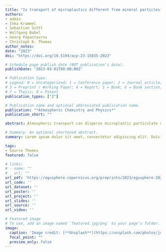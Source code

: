 ```yaml
---
title: "Is transport of microplastics different from mineral particles? Idealized wind tunnel studies on polyethylene microspheres"
authors:
- admin
- Inka Krammel
- Sebastian Sittl
- Wolfgang Babel
- Georg Papastavrou
- Christoph K. Thomas
author_notes:
date: "2023"
doi: "https://doi.org/10.5194/acp-23-15835-2023"

# Schedule page publish date (NOT publication's date).
publishDate: "2023-03-01T00:00:00Z"

# Publication type.
# Legend: 0 = Uncategorized; 1 = Conference paper; 2 = Journal article;
# 3 = Preprint / Working Paper; 4 = Report; 5 = Book; 6 = Book section;
# 7 = Thesis; 8 = Patent
publication_types: ["2"]

# Publication name and optional abbreviated publication name.
publication: "*Atmospheric Chemistry and Physics*"
publication_short: ""

abstract: Atmospheric transport can disperse microplastic particulate matter to virtually every environment on the planet. Only a few studies have examined the fundamental transport mechanisms of microplastics and contrasted them with the existing body of knowledge accumulated on mineral dust over the past few decades. Our study addresses this research gap and presents results from idealized wind tunnel experiments, which examine the detachment behavior of microplastics ranging from 38 to 125 µm in diameter from smooth substrates. We here define detachment as microspheres detaching from a substrate and leaving the field of observation, which includes several transport modes, including creeping, rolling, and directly lifting off. The detachment behavior of polyethylene microspheres (PE69) and borosilicate microspheres (GL69) of nominally the same physical diameter (63–75 µm) is contrasted across hydrophilic to hydrophobic substrates. We further examine the effect of microsphere–microsphere collisions on the detachment behavior of both polyethylene and borosilicate microspheres. In a collision the rolling microsphere can detach a static microsphere or be stopped by it. Differentiating between microspheres experiencing only fluid forces and microspheres experiencing fluid forces and collisions revealed that collisions can facilitate and mitigate detachment. Further, results indicate that GL69, as a hydrophilic particle, is sensitive to substrate hydrophobicity, whereas PE69 is not sensitive. Sensitive microspheres detached more easily from hydrophobic substrates compared to hydrophilic substrates. The smallest polyethylene microspheres behave similarly to borosilicate microspheres. Results demonstrate that PE69 and GL69 as proxies for plastic and mineral dust, respectively, detach at u* between 0.1 and 0.3 m s−1, fitting the prediction of a fluid threshold model by Shao and Lu (2000). In the observed range of relative humidity (RH), capillary forces can increase the median detachment with about 0.2 m s−1 for PE69 and GL69. The smallest polyethylene microspheres behaved similarly to borosilicate microspheres by being sensitive to the substrate hydrophobicity. For bigger microspheres, the lesser density of polyethylene drives their higher erodibility. At a similar relative humidity, polyethylene microspheres detach at smaller friction velocities compared to borosilicate microspheres of the same nominal diameter. We argue that our idealized experiments provide a useful analog to more complex experiments, for example using simple soils as substrates. We conclude that plastic particles are preferentially transported, as their lower density and more hydrophobic surface facilitate detachment.

# Summary. An optional shortened abstract.
summary: Lorem ipsum dolor sit amet, consectetur adipiscing elit. Duis posuere tellus ac convallis placerat. Proin tincidunt magna sed ex sollicitudin condimentum.

tags:
- Source Themes
featured: false

# links:
# - name: ""
#   url: ""
url_pdf: 'https://egusphere.copernicus.org/preprints/2023/egusphere-2023-1025/'
url_code: ''
url_dataset: ''
url_poster: ''
url_project: ''
url_slides: ''
url_source: ''
url_video: ''

# Featured image
# To use, add an image named `featured.jpg/png` to your page's folder. 
image:
  caption: 'Image credit: [**Unsplash**](https://unsplash.com/photos/jdD8gXaTZsc)'
  focal_point: ""
  preview_only: false
---
```


